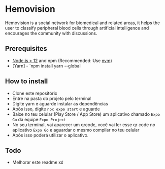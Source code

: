 # Hemovision

Hemovision is a social network for biomedical and related areas, it helps the user to classify peripheral blood cells through artificial intelligence and encourages the community with discussions.

## Prerequisites

- [Node.js > 12](https://nodejs.org) and npm (Recommended: Use [nvm](https://github.com/nvm-sh/nvm))
- [Yarn] - `npm install yarn --global

## How to install

- Clone este repositório
- Entre na pasta do projeto pelo terminal
- Digite yarn e aguarde instalar as dependências
- Após isso, digite `npx expo start` e aguarde
- Baixe no teu celular (Play Store / App Store) um aplicativo chamado `Expo Go` da equipe `Expo Project`
- No seu terminal, vai aparecer um qrcode, você vai ler esse qr code no aplicativo `Expo Go` e aguardar o mesmo compilar no teu celular
- Após isso poderá utilizar o aplicativo.

## Todo

- Melhorar este readme xd
